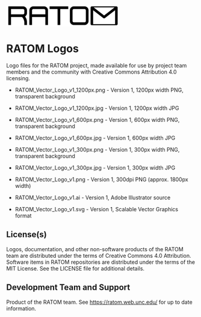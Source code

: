 ![Logo](https://github.com/libratom/ratom-logos/blob/master/RATOM_Vector_Logo_v1_300px.png)

# RATOM Logos

Logo files for the RATOM project, made available for use by project team members and the community with Creative Commons Attribution 4.0 licensing.

* RATOM_Vector_Logo_v1_1200px.png - Version 1, 1200px width PNG, transparent background
* RATOM_Vector_Logo_v1_1200px.jpg - Version 1, 1200px width JPG
* RATOM_Vector_Logo_v1_600px.png - Version 1, 600px width PNG, transparent background
* RATOM_Vector_Logo_v1_600px.jpg - Version 1, 600px width JPG
* RATOM_Vector_Logo_v1_300px.png - Version 1, 300px width PNG, transparent background
* RATOM_Vector_Logo_v1_300px.jpg - Version 1, 300px width JPG

* RATOM_Vector_Logo_v1.png - Version 1, 300dpi PNG (approx. 1800px width)

* RATOM_Vector_Logo_v1.ai - Version 1, Adobe Illustrator source
* RATOM_Vector_Logo_v1.svg - Version 1, Scalable Vector Graphics format

## License(s)

Logos, documentation, and other non-software products of the RATOM team are distributed under the terms of Creative Commons 4.0 Attribution. Software items in RATOM repositories are distributed under the terms of the MIT License. See the LICENSE file for additional details.

## Development Team and Support

Product of the RATOM team. See https://ratom.web.unc.edu/ for up to date information.

